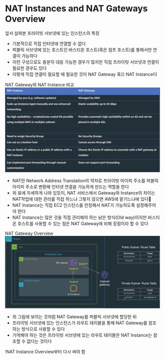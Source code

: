 # NAT Instances and NAT Gateways Overview

앞서 살펴본 프라이빗 서브넷에 있는 인스턴스의 특징
* 기본적으로 직접 인터넷에 연결할 수 없다
* 퍼블릭 서브넷에 있는 호스트인 바스티온 호스트(혹은 점프 호스트)를 통해서만 연결이 가능하다
* 이런 구성으로도 충분히 대응 가능한 경우가 많지만 직접 프라이빗 서브넷과 연결이 필요한 경우도 있다
* 이렇게 직접 연결이 필요할 때 필요한 것이 NAT Gateway 혹으 NAT Instance다

NAT Gateway와 NAT Instance 비교
![nats-versus](./img/nat/nats-versus.png)
* NAT란 Network Address Translation의 약자로 프라이빗 아이피 주소를 퍼블릭 아이피 주소로 변환해 인터넷 연결을 가능하게 만드는 역할을 한다
* 위 표에 자세하게 나와 있듯이, NAT 서비스에서 Gateway와 Instance의 차이는 NAT작업에 대한 관리를 직접 하느냐 그렇지 않으면 AWS에 맡기느냐에 있다
* NAT Instance는 직접 EC2 인스턴스를 런칭해서 NAT가 가능하도록 설정해주어야 한다
* NAT Instance는 많은 것을 직접 관리해야 하는 낡은 방식(Old way)이지만 바스티온 호스트를 사용할 수 있는 점은 NAT Gateway에 비해 장점이라 할 수 있다

NAT Gateway Overview
![nat-ov](./img/nat/nat-ov.png)
* 위 그림에 보이는 것처럼 NAT Gateway를 퍼블릭 서브넷에 할당한 뒤
* 프라이빗 서브넷에 있는 인스턴스가 라우트 테이블을 통해 NAT Gateway를 참조하는 방식으로 사용할 수 있다
* 기억해야 하는 것은 프라이빗 서브넷에 있는 라우트 테이블은 NAT Instance는 참조할 수 없다는 것이다

!NAT Instance Overview부터 다시 써야 함